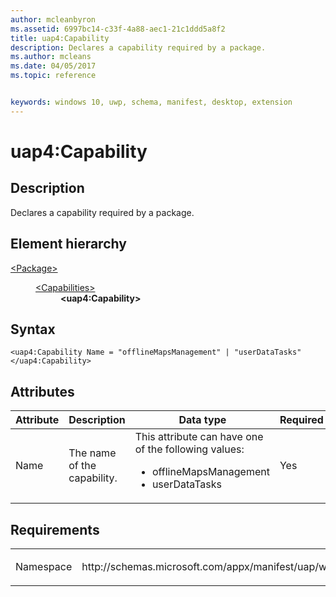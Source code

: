 ```yaml
---
author: mcleanbyron
ms.assetid: 6997bc14-c33f-4a88-aec1-21c1ddd5a8f2
title: uap4:Capability
description: Declares a capability required by a package.
ms.author: mcleans
ms.date: 04/05/2017
ms.topic: reference


keywords: windows 10, uwp, schema, manifest, desktop, extension 
---
```


# uap4:Capability

## Description
Declares a capability required by a package.

## Element hierarchy
<dl>
<dt><a href="element-package.md">&lt;Package&gt;</a></dt>
<dd>
<dl>
<dt><a href="element-capabilities.md">&lt;Capabilities&gt;</a></dt>
<dd><b>&lt;uap4:Capability&gt;</b></dd>
</dl>
</dd>
</dl>

## Syntax
```syntax
<uap4:Capability Name = "offlineMapsManagement" | "userDataTasks"
</uap4:Capability>
```

## Attributes
| Attribute | Description | Data type | Required |
|-----------|-------------|-----------|----------|
| Name | The name of the capability. | This attribute can have one of the following values: <ul><li>offlineMapsManagement</li><li>userDataTasks</li></ul> | Yes |

## Requirements

<table>
<colgroup>
<col width="50%" />
<col width="50%" />
</colgroup>
<tbody>
<tr class="odd">
<td><p>Namespace</p></td>
<td><p>http://schemas.microsoft.com/appx/manifest/uap/windows10/4</p></td>
</tr>
</tbody>
</table>